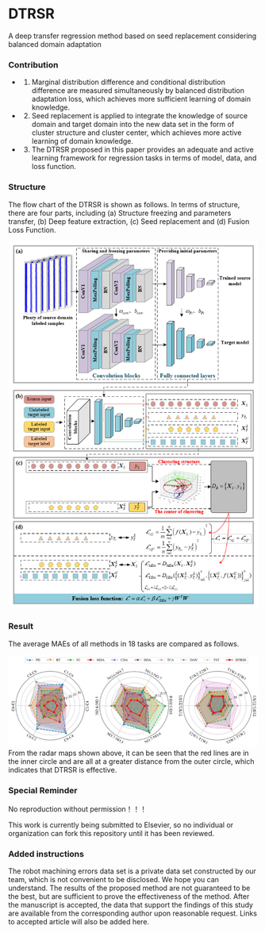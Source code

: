 # DTRSR
A deep transfer regression method based on seed replacement considering balanced domain adaptation

### Contribution
- 1. Marginal distribution difference and conditional distribution difference are measured simultaneously by balanced distribution adaptation loss, which achieves more sufficient learning of domain knowledge.
- 2. Seed replacement is applied to integrate the knowledge of source domain and target domain into the new data set in the form of cluster structure and cluster center, which achieves more active learning of domain knowledge.
- 3. The DTRSR proposed in this paper provides an adequate and active learning framework for regression tasks in terms of model, data, and loss function.

### Structure
The flow chart of the DTRSR is shown as follows. In terms of structure, there are four parts, including (a) Structure freezing and parameters transfer, (b) Deep feature extraction, (c) Seed replacement and (d) Fusion Loss Function. 
<div align=center>
<img src=https://github.com/ZhangTeng-Hust/DTRSR/blob/main/IMG/DTRSR.png>
</div>

### Result
The average MAEs of all methods in 18 tasks are compared as follows.
<div align=center>
<img src=https://github.com/ZhangTeng-Hust/DTRSR/blob/main/IMG/LeiDa.png>
</div>
From the radar maps shown above, it can be seen that the red lines are in the inner circle and are all at a greater distance from the outer circle, which indicates that DTRSR is effective.

### Special Reminder
No reproduction without permission！！！

This work is currently being submitted to Elsevier, so no individual or organization can fork this repository until it has been reviewed.

### Added instructions
The robot machining errors data set is a private data set constructed by our team, which is not convenient to be disclosed. We hope you can understand.
The results of the proposed method are not guaranteed to be the best, but are sufficient to prove the effectiveness of the method.
After the manuscript is accepted, the data that support the findings of this study are available from the corresponding author upon reasonable request.
Links to accepted article will also be added here.
